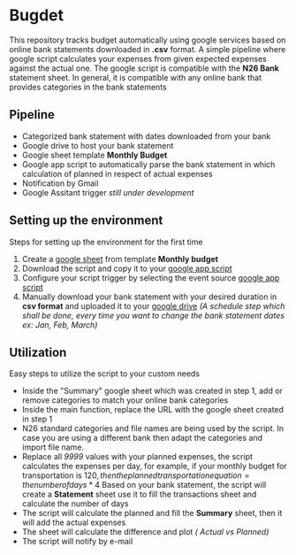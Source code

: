 # Bugdet
 This repository tracks budget automatically using google services based on online bank statements downloaded in **.csv** format. 
 A simple pipeline where google script calculates your expenses from given expected expenses against the actual one.
 The google script is compatible with the **N26 Bank** statement sheet. In general, it is compatible with any online bank that provides categories in the bank statements 
 
 ## Pipeline
 * Categorized bank statement with dates downloaded from your bank
 * Google drive to host your bank statement 
 * Google sheet template **Monthly Budget**
 * Google app script to automatically parse the bank statement in which    calculation of planned in respect of actual expenses 
 * Notification by Gmail 
 * Google Assitant trigger *still under development*  

 ## Setting up the environment 
 Steps for setting up the environment for the first time 
1. Create a [google sheet](https://www.google.com/sheets/about/) from template **Monthly budget** 
2. Download the script and copy it to your [google app script](https://developers.google.com/apps-script)
3. Configure your script trigger by selecting the event source [google app script](https://script.google.com/home/triggers)
4. Manually download your bank statement with your desired duration in **csv format** and uploaded it to your [google drive](https://www.google.com/intl/en_in/drive) 
*(A schedule step which shall be done, every time you want to change the bank statement dates ex: Jan, Feb, March)*

## Utilization 
Easy steps to utilize the script to your custom needs
* Inside the "Summary" google sheet which was created in step 1, add or remove categories to match your online bank categories 
* Inside  the main function, replace the URL with the google sheet created in step 1 
* N26 standard categories and file names are being used by the script. In case you are using a different bank then adapt the categories and import file name.
* Replace all *9999* values with your planned expenses, the script calculates the expenses per day, for example, if your monthly budget for transportation is 120$, then the      planned transportation equation =  the number of days * 4$
Based on your bank statement, the script will create a **Statement** sheet use it to fill the transactions sheet and calculate the number of days
* The script will calculate the planned and fill the **Summary** sheet, then it will add the actual  expenses
* The sheet will calculate the difference and plot *( Actual vs Planned)*
* The script will notify by e-mail 
